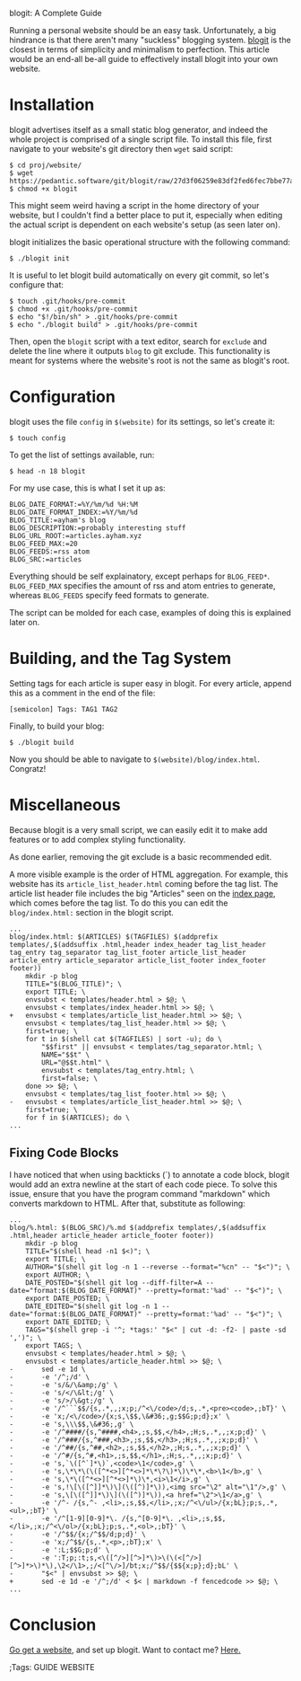 blogit: A Complete Guide

Running a personal website should be an easy task. Unfortunately, a big
hindrance is that there aren't many "suckless" blogging system. 
[blogit](https://pedantic.software/git/blogit) is the closest in terms of 
simplicity and minimalism to perfection. This article would be an end-all be-all
guide to effectively install blogit into your own website.

# Installation
blogit advertises itself as a small static blog generator, and indeed the whole
project is comprised of a single script file. To install this file, first
navigate to your website's git directory then ```wget``` said script:

```
$ cd proj/website/
$ wget https://pedantic.software/git/blogit/raw/27d3f06259e83df2fed6fec7bbe77ac6b917eee7/blogit
$ chmod +x blogit
```

This might seem weird having a script in the home directory of your website, but
I couldn't find a better place to put it, especially when editing the actual
script is dependent on each website's setup (as seen later on).

blogit initializes the basic operational structure with the following command:

```
$ ./blogit init
```

It is useful to let blogit build automatically on every git commit, so let's
configure that:

```
$ touch .git/hooks/pre-commit
$ chmod +x .git/hooks/pre-commit
$ echo "$!/bin/sh" > .git/hooks/pre-commit
$ echo "./blogit build" > .git/hooks/pre-commit
```

Then, open the ```blogit``` script with a text editor, search for ```exclude```
and delete the line where it outputs ```blog``` to git exclude. This 
functionality is meant for systems where the website's root is not the same as 
blogit's root.

# Configuration
blogit uses the file ```config``` in ```$(website)``` for its settings, so let's create it:

```
$ touch config
```

To get the list of settings available, run:

```
$ head -n 18 blogit
```

For my use case, this is what I set it up as:

```
BLOG_DATE_FORMAT:=%Y/%m/%d %H:%M
BLOG_DATE_FORMAT_INDEX:=%Y/%m/%d
BLOG_TITLE:=ayham's blog
BLOG_DESCRIPTION:=probably interesting stuff
BLOG_URL_ROOT:=articles.ayham.xyz
BLOG_FEED_MAX:=20
BLOG_FEEDS:=rss atom
BLOG_SRC:=articles
```

Everything should be self explainatory, except perhaps for ```BLOG_FEED*```.
```BLOG_FEED_MAX``` specifies the amount of rss and atom entries to generate,
whereas ```BLOG_FEEDS``` specify feed formats to generate.

The script can be molded for each case, examples of doing this is explained
later on.

# Building, and the Tag System
Setting tags for each article is super easy in blogit. For every article,
append this as a comment in the end of the file:

```
[semicolon] Tags: TAG1 TAG2
```

Finally, to build your blog:

``` $ ./blogit build ```

Now you should be able to navigate to ```$(website)/blog/index.html```.
Congratz!

# Miscellaneous 
Because blogit is a very small script, we can easily edit it to make add
features or to add complex styling functionality.

As done earlier, removing the git exclude is a basic recommended edit.

A more visible example is the order of HTML aggregation. For example, this 
website has its ```article_list_header.html``` coming before the tag list. The
article list header file includes the big "Articles" seen on the [index
page](https://blog.ayham.xyz), which comes before the tag list. To do this you can edit
the ```blog/index.html:``` section in the blogit script.

```
...
blog/index.html: $(ARTICLES) $(TAGFILES) $(addprefix templates/,$(addsuffix .html,header index_header tag_list_header tag_entry tag_separator tag_list_footer article_list_header article_entry article_separator article_list_footer index_footer footer))
	mkdir -p blog
	TITLE="$(BLOG_TITLE)"; \
	export TITLE; \
	envsubst < templates/header.html > $@; \
	envsubst < templates/index_header.html >> $@; \
+	envsubst < templates/article_list_header.html >> $@; \
	envsubst < templates/tag_list_header.html >> $@; \
	first=true; \
	for t in $(shell cat $(TAGFILES) | sort -u); do \
		"$$first" || envsubst < templates/tag_separator.html; \
		NAME="$$t" \
		URL="@$$t.html" \
		envsubst < templates/tag_entry.html; \
		first=false; \
	done >> $@; \
	envsubst < templates/tag_list_footer.html >> $@; \
-	envsubst < templates/article_list_header.html >> $@; \
	first=true; \
	for f in $(ARTICLES); do \
...
```

## Fixing Code Blocks
I have noticed that when using backticks (`) to annotate a code block, blogit
would add an extra newline at the start of each code piece. To solve this issue,
ensure that you have the program command "markdown" which converts markdown to
HTML. After that, substitute as following:

```
...
blog/%.html: $(BLOG_SRC)/%.md $(addprefix templates/,$(addsuffix .html,header article_header article_footer footer))
	mkdir -p blog
	TITLE="$(shell head -n1 $<)"; \
	export TITLE; \
	AUTHOR="$(shell git log -n 1 --reverse --format="%cn" -- "$<")"; \
	export AUTHOR; \
	DATE_POSTED="$(shell git log --diff-filter=A --date="format:$(BLOG_DATE_FORMAT)" --pretty=format:'%ad' -- "$<")"; \
	export DATE_POSTED; \
	DATE_EDITED="$(shell git log -n 1 --date="format:$(BLOG_DATE_FORMAT)" --pretty=format:'%ad' -- "$<")"; \
	export DATE_EDITED; \
	TAGS="$(shell grep -i '^; *tags:' "$<" | cut -d: -f2- | paste -sd ',')"; \
	export TAGS; \
	envsubst < templates/header.html > $@; \
	envsubst < templates/article_header.html >> $@; \
-		sed -e 1d \
-		-e '/^;/d' \
-		-e 's/&/\&amp;/g' \
-		-e 's/</\&lt;/g' \
-		-e 's/>/\&gt;/g' \
-		-e '/^```$$/{s,.*,,;x;p;/^<\/code>/d;s,.*,<pre><code>,;bT}' \
-		-e 'x;/<\/code>/{x;s,\$$,\&#36;,g;$$G;p;d};x' \
-		-e 's,\\\$$,\&#36;,g' \
-		-e '/^####/{s,^####,<h4>,;s,$$,</h4>,;H;s,.*,,;x;p;d}' \
-		-e '/^###/{s,^###,<h3>,;s,$$,</h3>,;H;s,.*,,;x;p;d}' \
-		-e '/^##/{s,^##,<h2>,;s,$$,</h2>,;H;s,.*,,;x;p;d}' \
-		-e '/^#/{s,^#,<h1>,;s,$$,</h1>,;H;s,.*,,;x;p;d}' \
-		-e 's,`\([^`]*\)`,<code>\1</code>,g' \
-		-e 's,\*\*\(\([^*<>][^*<>]*\*\?\)*\)\*\*,<b>\1</b>,g' \
-		-e 's,\*\([^*<>][^*<>]*\)\*,<i>\1</i>,g' \
-		-e 's,!\[\([^]]*\)\](\([^)]*\)),<img src="\2" alt="\1"/>,g' \
-		-e 's,\[\([^]]*\)\](\([^)]*\)),<a href="\2">\1</a>,g' \
-		-e '/^- /{s,^- ,<li>,;s,$$,</li>,;x;/^<\/ul>/{x;bL};p;s,.*,<ul>,;bT}' \
-		-e '/^[1-9][0-9]*\. /{s,^[0-9]*\. ,<li>,;s,$$,</li>,;x;/^<\/ol>/{x;bL};p;s,.*,<ol>,;bT}' \
-		-e '/^$$/{x;/^$$/d;p;d}' \
-		-e 'x;/^$$/{s,.*,<p>,;bT};x' \
-		-e ':L;$$G;p;d' \
-		-e ':T;p;:t;s,<\([^/>][^>]*\)>\(\(<[^/>][^>]*>\)*\),\2</\1>,;/<[^\/>]/bt;x;/^$$/{$${x;p};d};bL' \
-		"$<" | envsubst >> $@; \
+		sed -e 1d -e '/^;/d' < $< | markdown -f fencedcode >> $@; \
...
```

# Conclusion
[Go get a website](https://landchad.net), and set up blogit.
Want to contact me? [Here.](https://ayham.xyz/contact.htm)

;Tags: GUIDE WEBSITE
